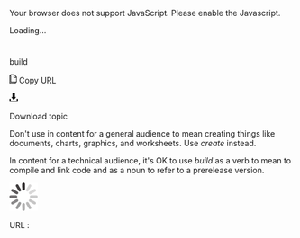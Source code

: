 Your browser does not support JavaScript. Please enable the Javascript.

Loading...

# 

build

![Copy URL](media/build/Copy.png)
Copy URL

![Download](media/build/Download.png)

Download topic

Don't use
in content for a general audience to mean creating things like
documents, charts, graphics, and worksheets. Use *create* instead. 

In content for a technical audience, it's OK to use *build* as a verb to mean to compile and link code and as a noun to refer to a prerelease version.

![In progress](media/build/activity-large.gif)

URL :
